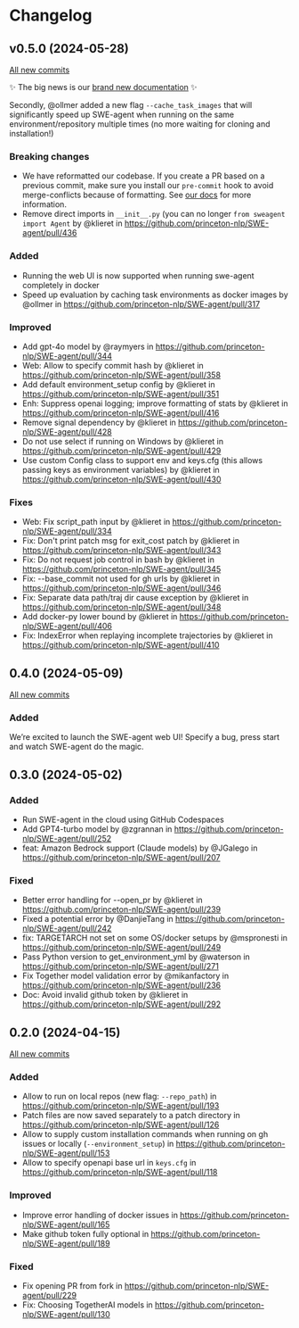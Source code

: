 # Changelog

## v0.5.0 (2024-05-28)

[All new commits](https://github.com/princeton-nlp/SWE-agent/compare/v0.4.0...v0.5.0)

✨ The big news is our [brand new documentation](https://princeton-nlp.github.io/SWE-agent/) ✨

Secondly, @ollmer added a new flag `--cache_task_images` that will significantly speed up SWE-agent when running on the same environment/repository multiple times (no more waiting for cloning and installation!)

### Breaking changes

* We have reformatted our codebase. If you create a PR based on a previous commit, make sure you install our `pre-commit` hook to avoid merge-conflicts because of formatting. See [our docs](https://princeton-nlp.github.io/SWE-agent/dev/formatting_conflicts/) for more information.
* Remove direct imports in `__init__.py` (you can no longer `from sweagent import Agent` by @klieret in https://github.com/princeton-nlp/SWE-agent/pull/436

### Added

* Running the web UI is now supported when running swe-agent completely in docker
* Speed up evaluation by caching task environments as docker images by @ollmer in https://github.com/princeton-nlp/SWE-agent/pull/317

### Improved

* Add gpt-4o model by @raymyers in https://github.com/princeton-nlp/SWE-agent/pull/344
* Web: Allow to specify commit hash by @klieret in https://github.com/princeton-nlp/SWE-agent/pull/358
* Add default environment_setup config by @klieret in https://github.com/princeton-nlp/SWE-agent/pull/351
* Enh: Suppress openai logging; improve formatting of stats by @klieret in https://github.com/princeton-nlp/SWE-agent/pull/416
* Remove signal dependency by @klieret in https://github.com/princeton-nlp/SWE-agent/pull/428
* Do not use select if running on Windows by @klieret in https://github.com/princeton-nlp/SWE-agent/pull/429
* Use custom Config class to support env and keys.cfg (this allows passing keys as environment variables) by @klieret in https://github.com/princeton-nlp/SWE-agent/pull/430

### Fixes

* Web: Fix script_path input by @klieret in https://github.com/princeton-nlp/SWE-agent/pull/334
* Fix: Don't print patch msg for exit_cost patch by @klieret in https://github.com/princeton-nlp/SWE-agent/pull/343
* Fix: Do not request job control in bash by @klieret in https://github.com/princeton-nlp/SWE-agent/pull/345
* Fix: --base_commit not used for gh urls by @klieret in https://github.com/princeton-nlp/SWE-agent/pull/346
* Fix: Separate data path/traj dir cause exception by @klieret in https://github.com/princeton-nlp/SWE-agent/pull/348
* Add docker-py lower bound by @klieret in https://github.com/princeton-nlp/SWE-agent/pull/406
* Fix: IndexError when replaying incomplete trajectories by @klieret in https://github.com/princeton-nlp/SWE-agent/pull/410


## 0.4.0 (2024-05-09)

[All new commits](https://github.com/princeton-nlp/SWE-agent/compare/v0.3.0...v0.4.0)

### Added

We’re excited to launch the SWE-agent web UI! Specify a bug, press start and watch SWE-agent do the magic.

## 0.3.0 (2024-05-02)

### Added

* Run SWE-agent in the cloud using GitHub Codespaces
* Add GPT4-turbo model by @zgrannan in https://github.com/princeton-nlp/SWE-agent/pull/252
* feat: Amazon Bedrock support (Claude models) by @JGalego in https://github.com/princeton-nlp/SWE-agent/pull/207

### Fixed

* Better error handling for --open_pr by @klieret in https://github.com/princeton-nlp/SWE-agent/pull/239
* Fixed a potential error by @DanjieTang in https://github.com/princeton-nlp/SWE-agent/pull/242
* fix: TARGETARCH not set on some OS/docker setups by @mspronesti in https://github.com/princeton-nlp/SWE-agent/pull/249
* Pass Python version to get_environment_yml by @waterson in https://github.com/princeton-nlp/SWE-agent/pull/271
* Fix Together model validation error by @mikanfactory in https://github.com/princeton-nlp/SWE-agent/pull/236
* Doc: Avoid invalid github token by @klieret in https://github.com/princeton-nlp/SWE-agent/pull/292

## 0.2.0 (2024-04-15)

[All new commits](https://github.com/princeton-nlp/SWE-agent/compare/v0.1.2...v0.2.0)

### Added

* Allow to run on local repos (new flag: `--repo_path`) in https://github.com/princeton-nlp/SWE-agent/pull/193
* Patch files are now saved separately to a patch directory in https://github.com/princeton-nlp/SWE-agent/pull/126
* Allow to supply custom installation commands when running on gh issues or locally (`--environment_setup`) in https://github.com/princeton-nlp/SWE-agent/pull/153
* Allow to specify openapi base url in `keys.cfg` in https://github.com/princeton-nlp/SWE-agent/pull/118

### Improved

* Improve error handling of docker issues in https://github.com/princeton-nlp/SWE-agent/pull/165
* Make github token fully optional in https://github.com/princeton-nlp/SWE-agent/pull/189

### Fixed

* Fix opening PR from fork in https://github.com/princeton-nlp/SWE-agent/pull/229
* Fix: Choosing TogetherAI models in https://github.com/princeton-nlp/SWE-agent/pull/130
